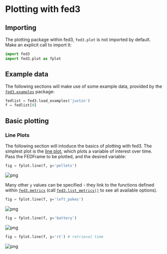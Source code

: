 # Plotting with fed3

## Importing

The plotting package within fed3, `fed3.plot` is not imported by default.  Make an explicit call to import it:


```python
import fed3
import fed3.plot as fplot
```

## Example data

The following sections will make use of some example data, provided by the [`fed3.examples`](https://earnestt1234.github.io/fed3/fed3/examples/index.html) package:


```python
fedlist = fed3.load_examples('justin')
f = fedlist[0]
```

## Basic plotting

### Line Plots

The following section will intoduce the basics of plotting with fed3.  The simplest plot is the [line plot](https://earnestt1234.github.io/fed3/fed3/plot/simple.html#fed3.plot.simple.line), which plots a variable of interest over time.  Pass the FEDFrame to be plotted, and the desired variable:


```python
fig = fplot.line(f, y='pellets')
```


    
![png](https://raw.githubusercontent.com/earnestt1234/fed3/plots_docs/img/plots_getting_started/plots_getting_started_6_0.png)
    


Many other `y` values can be specified - they link to the functions defined within [`fed3.metrics`](https://earnestt1234.github.io/fed3/fed3/metrics/index.html) (call [`fed3.list_metrics()`](https://earnestt1234.github.io/fed3/fed3/index.html#fed3.list_metrics) to see all available options).


```python
fig = fplot.line(f, y='left_pokes')
```


    
![png](https://raw.githubusercontent.com/earnestt1234/fed3/plots_docs/img/plots_getting_started/plots_getting_started_8_0.png)
    



```python
fig = fplot.line(f, y='battery')
```


    
![png](https://raw.githubusercontent.com/earnestt1234/fed3/plots_docs/img/plots_getting_started/plots_getting_started_9_0.png)
    



```python
fig = fplot.line(f, y='rt') # retrieval time
```


    
![png](https://raw.githubusercontent.com/earnestt1234/fed3/plots_docs/img/plots_getting_started/plots_getting_started_10_0.png)
    

